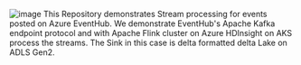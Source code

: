 ![image](https://github.com/keshavksingh/FlinkKafkaDelta/assets/41631964/27a9b9ee-3eb2-478c-8ab8-72da087698f0)
This Repository demonstrates Stream processing for events posted on Azure EventHub. We demonstrate EventHub's Apache Kafka endpoint protocol and with Apache Flink cluster on Azure HDInsight on AKS process the streams. The Sink in this case is delta formatted delta Lake on ADLS Gen2. 
